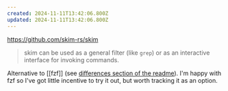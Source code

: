 ```yaml
---
created: 2024-11-11T13:42:06.800Z
updated: 2024-11-11T13:42:06.800Z
---
```

https://github.com/skim-rs/skim

> skim can be used as a general filter (like `grep`) or as an interactive interface for invoking commands.

Alternative to [[fzf]] (see [differences section of the readme](https://github.com/skim-rs/skim?tab=readme-ov-file#differences-to-fzf)). I'm happy with fzf so I've got little incentive to try it out, but worth tracking it as an option.